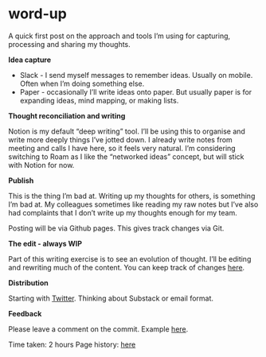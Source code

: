 # word-up

A quick first post on the approach and tools I’m using for capturing, processing and sharing my thoughts. 

**Idea capture**

- Slack - I send myself messages to remember ideas. Usually on mobile. Often when I’m doing something else.
- Paper - occasionally I’ll write ideas onto paper. But usually paper is for expanding ideas, mind mapping, or making lists.

**Thought reconciliation and writing**

Notion is my default “deep writing” tool. I’ll be using this to organise and write more deeply things I’ve jotted down.  I already write notes from meeting and calls I have here, so it feels very natural.  I’m  considering switching to Roam as I like the “networked ideas” concept, but will stick with Notion for now.

**Publish**

This is the thing I’m bad at. Writing up my thoughts for others, is something I’m bad at. My colleagues sometimes like reading my raw notes but I’ve also had complaints that I don’t write up my thoughts enough for my team. 

Posting will be via Github pages. This gives track changes via Git. 

**The edit - always WIP**

Part of this writing exercise is to see an evolution of thought. I’ll be editing and rewriting much of the content.  You can keep track of changes [here](https://github.com/anoneous/anoneous.github.io/commits/main).

**Distribution**

Starting with [Twitter](https://twitter.com/Anoneous). Thinking about Substack or email format. 

**Feedback**

Please leave a comment on the commit. Example [here](https://github.com/anoneous/anoneous.github.io/commit/464230042006f3cd2a3dbfd49b2aba6e7963383b#comments).

Time taken: 2 hours
Page history: [here](https://github.com/anoneous/anoneous.github.io/commits/main/word-up.md)
